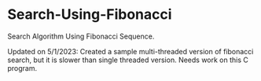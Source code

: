 # Search-Using-Fibonacci
Search Algorithm Using Fibonacci Sequence.

Updated on 5/1/2023:
Created a sample multi-threaded version of fibonacci search, but it is slower than single threaded version.
Needs work on this C program.
